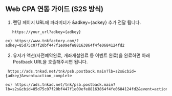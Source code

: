 ## Web CPA 연동 가이드 (S2S 방식)

1. 랜딩 페이지 URL에 파라미터가 &adkey={adkey} 추가 전달 됩니다.

```
   https://your_url?adkey={adkey}
  
ex) https://www.tnkfactory.com/?adkey=85d75c07f20bf447f1e09efe88163864f4fe0684124fd2
```

2. 유저가 액션(사전예약완료, 개좌개설완료 등 이벤트 완료)을 완료하면 아래 Postback URL을 호출해주시면 됩니다.
```
 https://ads.tnkad.net/tnk/psb.postback.main?lb=s2s&cbid={adkey}&event=action_complete

ex) https://ads.tnkad.net/tnk/psb.postback.main?lb=s2s&cbid=85d75c07f20bf447f1e09efe88163864f4fe0684124fd2&event=action_complete
```

